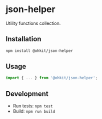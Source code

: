 # json-helper

Utility functions collection.

## Installation

```bash
npm install @ohkit/json-helper
```

## Usage

```typescript
import { ... } from '@ohkit/json-helper';
```

## Development

- Run tests: `npm test`
- Build: `npm run build`